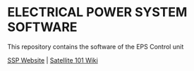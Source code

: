 # ELECTRICAL POWER SYSTEM SOFTWARE

This repository contains the software of the EPS Control unit


[SSP Website](https://www.aero.iitb.ac.in/satlab/) | 
[Satellite 101 Wiki](https://www.aero.iitb.ac.in/satelliteWiki/index.php/Satellite_101)

